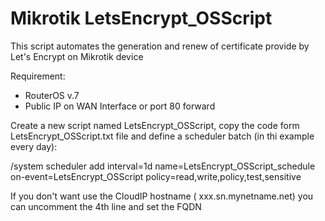 # Mikrotik LetsEncrypt_OSScript
This script automates the generation and renew of certificate provide by Let's Encrypt on Mikrotik device

Requirement:
 - RouterOS v.7
 - Public IP on WAN Interface or port 80 forward 


Create a new script named LetsEncrypt_OSScript, copy the code form LetsEncrypt_OSScript.txt file and define a scheduler batch (in thi example every day):

/system scheduler add interval=1d name=LetsEncrypt_OSScript_schedule on-event=LetsEncrypt_OSScript policy=read,write,policy,test,sensitive

If you don't want use the CloudIP hostname ( xxx.sn.mynetname.net) you can uncomment the 4th line and set the FQDN